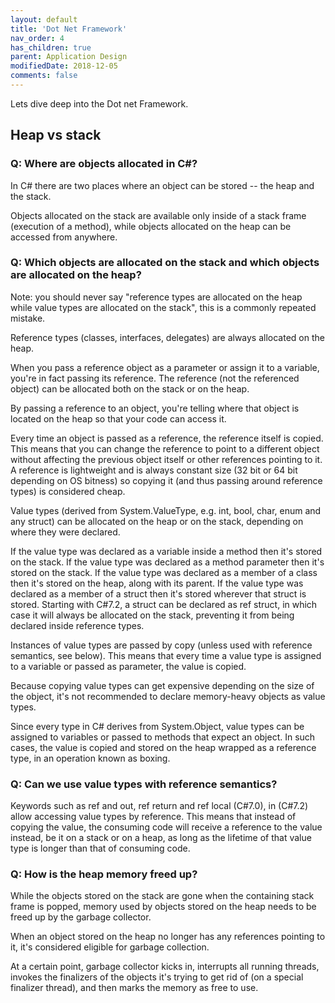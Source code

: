 ```yaml
---
layout: default
title: 'Dot Net Framework'
nav_order: 4
has_children: true
parent: Application Design
modifiedDate: 2018-12-05
comments: false
---
```


Lets dive deep into the Dot net Framework.


## Heap vs stack

### Q: Where are objects allocated in C#?

In C# there are two places where an object can be stored -- the heap and the stack.

Objects allocated on the stack are available only inside of a stack frame (execution of a method), while objects allocated on the heap can be accessed from anywhere.

### Q: Which objects are allocated on the stack and which objects are allocated on the heap?

Note: you should never say "reference types are allocated on the heap while value types are allocated on the stack", this is a commonly repeated mistake.

Reference types (classes, interfaces, delegates) are always allocated on the heap.

When you pass a reference object as a parameter or assign it to a variable, you're in fact passing its reference. The reference (not the referenced object) can be allocated both on the stack or on the heap.

By passing a reference to an object, you're telling where that object is located on the heap so that your code can access it.

Every time an object is passed as a reference, the reference itself is copied. This means that you can change the reference to point to a different object without affecting the previous object itself or other references pointing to it. A reference is lightweight and is always constant size (32 bit or 64 bit depending on OS bitness) so copying it (and thus passing around reference types) is considered cheap.

Value types (derived from System.ValueType, e.g. int, bool, char, enum and any struct) can be allocated on the heap or on the stack, depending on where they were declared.

If the value type was declared as a variable inside a method then it's stored on the stack.
If the value type was declared as a method parameter then it's stored on the stack.
If the value type was declared as a member of a class then it's stored on the heap, along with its parent.
If the value type was declared as a member of a struct then it's stored wherever that struct is stored.
Starting with C#7.2, a struct can be declared as ref struct, in which case it will always be allocated on the stack, preventing it from being declared inside reference types.

Instances of value types are passed by copy (unless used with reference semantics, see below). This means that every time a value type is assigned to a variable or passed as parameter, the value is copied.

Because copying value types can get expensive depending on the size of the object, it's not recommended to declare memory-heavy objects as value types.

Since every type in C# derives from System.Object, value types can be assigned to variables or passed to methods that expect an object. In such cases, the value is copied and stored on the heap wrapped as a reference type, in an operation known as boxing.

### Q: Can we use value types with reference semantics?

Keywords such as ref and out, ref return and ref local (C#7.0), in (C#7.2) allow accessing value types by reference. This means that instead of copying the value, the consuming code will receive a reference to the value instead, be it on a stack or on a heap, as long as the lifetime of that value type is longer than that of consuming code.

### Q: How is the heap memory freed up?

While the objects stored on the stack are gone when the containing stack frame is popped, memory used by objects stored on the heap needs to be freed up by the garbage collector.

When an object stored on the heap no longer has any references pointing to it, it's considered eligible for garbage collection.

At a certain point, garbage collector kicks in, interrupts all running threads, invokes the finalizers of the objects it's trying to get rid of (on a special finalizer thread), and then marks the memory as free to use.
